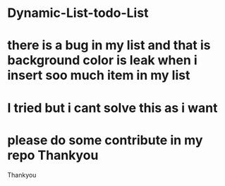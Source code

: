 # Dynamic-List-todo-List
# there is a bug in my list and that is background color is leak when i insert soo much item in my list
# I tried but i cant solve this as i want 
# please do some contribute in my repo Thankyou
Thankyou
